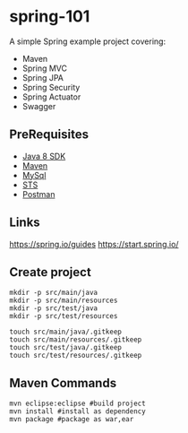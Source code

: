 # spring-101

A simple Spring example project covering:

- Maven
- Spring MVC
- Spring JPA
- Spring Security
- Spring Actuator
- Swagger

## PreRequisites

- [Java 8 SDK](http://www.oracle.com/technetwork/java/javase/downloads/jdk8-downloads-2133151.html)
- [Maven](http://maven.apache.org/download.cgi)
- [MySql](https://dev.mysql.com/downloads/mysql/)
- [STS](https://spring.io/tools)
- [Postman](https://www.getpostman.com/)

## Links

https://spring.io/guides
https://start.spring.io/

## Create project

```
mkdir -p src/main/java
mkdir -p src/main/resources
mkdir -p src/test/java
mkdir -p src/test/resources

touch src/main/java/.gitkeep
touch src/main/resources/.gitkeep
touch src/test/java/.gitkeep
touch src/test/resources/.gitkeep

```

## Maven Commands
```
mvn eclipse:eclipse #build project
mvn install #install as dependency
mvn package #package as war,ear
```


